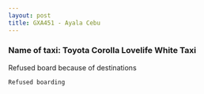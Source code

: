 ```yaml
---
layout: post
title: GXA451 - Ayala Cebu 
---
```


### Name of taxi: Toyota Corolla Lovelife White Taxi

Refused board because of destinations

```Refused boarding```
